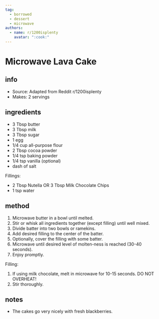 ```yaml
---
tag:
  - borrowed
  - dessert
  - microwave
authors:
  - name: r/1200isplenty
    avatar: ":cook:"
---
```


# Microwave Lava Cake

## info
* Source: Adapted from Reddit r/1200isplenty
* Makes: 2 servings

## ingredients
* 3 Tbsp butter
* 3 Tbsp milk
* 3 Tbsp sugar
* 1 egg
* 1/4 cup all-purpose flour
* 2 Tbsp cocoa powder
* 1/4 tsp baking powder
* 1/4 tsp vanilla (optional)
* dash of salt

Fillings:
* 2 Tbsp Nutella OR 3 Tbsp Milk Chocolate Chips
* 1 tsp water

## method
1. Microwave butter in a bowl until melted.
2. Stir or whisk all ingredients together (except filling) until well mixed.
3. Divide batter into two bowls or ramekins.
4. Add desired filling to the center of the batter.
5. Optionally, cover the filling with some batter.
6. Microwave until desired level of molten-ness is reached (30-40 seconds).
7. Enjoy promptly.

Filling:
1. If using milk chocolate, melt in microwave for 10-15 seconds. DO NOT OVERHEAT!
2. Stir thoroughly.

## notes
* The cakes go very nicely with fresh blackberries.